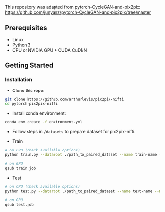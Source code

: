 This repository was adapted from pytorch-CycleGAN-and-pix2pix: https://github.com/junyanz/pytorch-CycleGAN-and-pix2pix/tree/master

## Prerequisites
- Linux
- Python 3
- CPU or NVIDIA GPU + CUDA CuDNN

## Getting Started
### Installation

- Clone this repo:
```bash
git clone https://github.com/arthurlevis/pix2pix-nifti
cd pytorch-pix2pix-nifti
```

- Install conda environment:
```bash
conda env create -f environment.yml
```

- Follow steps in `/datasets` to prepare dataset for pix2pix-nifti.

- Train
```bash
# on CPU (check available options)
python train.py --dataroot ./path_to_paired_dataset --name train-name --model pix2pix

# on GPU
qsub train.job
```

- Test
```bash
# on CPU (check available options)
python test.py --dataroot ./path_to_paired_dataset --name test-name --model pix2pix

# on GPU
qsub test.job
```